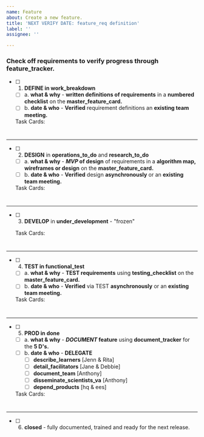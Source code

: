 ```yaml
---
name: Feature
about: Create a new feature.
title: 'NEXT VERIFY DATE: feature_req definition'
label: ''
assignee: ''

---
```

### Check off requirements to verify progress through feature_tracker.
- [ ] 1. **DEFINE in work_breakdown**
  - [ ] a. **what & why** - **written definitions of requirements** in a **numbered checklist** on the **master_feature_card.**
  - [ ] b. **date & who** -  **Verified** requirement definitions an **existing team meeting.**
  
  Task Cards:
  #
---
- [ ] 2. **DESIGN** in **operations_to_do** and **research_to_do**
  - [ ] a. **what & why** - **_MVP_ of design** of requirements in a **algorithm map, wireframes or design** on the **master_feature_card.**
  - [ ] b. **date & who** -  **Verified** design **asynchronously** or an **existing team meeting.**
  
  Task Cards:
  #
---
- [ ] 3. **DEVELOP** in **under_development** - "frozen"

  Task Cards:
  #
---
- [ ] 4. **TEST in functional_test**
  - [ ] a. **what & why** - **TEST requirements** using **testing_checklist** on the **master_feature_card.**
  - [ ] b. **date & who** -  **Verified** via TEST **asynchronously** or an **existing team meeting.**
  
  Task Cards:
  #
---
- [ ] 5. **PROD in done**
  - [ ] a. **what & why** - **_DOCUMENT_ feature** using **document_tracker** for the **5 D's.** 
  - [ ] b. **date & who** -  **DELEGATE**
    - [ ] **describe_learners** [Jenn & Rita]
    - [ ] **detail_facilitators** [Jane & Debbie]
    - [ ] **document_team** [Anthony]
    - [ ] **disseminate_scientists_va** [Anthony]
    - [ ] **depend_products** [hq & ees]
  
  Task Cards:
  #
---
- [ ] 6. **closed** - fully documented, trained and ready for the next release.


